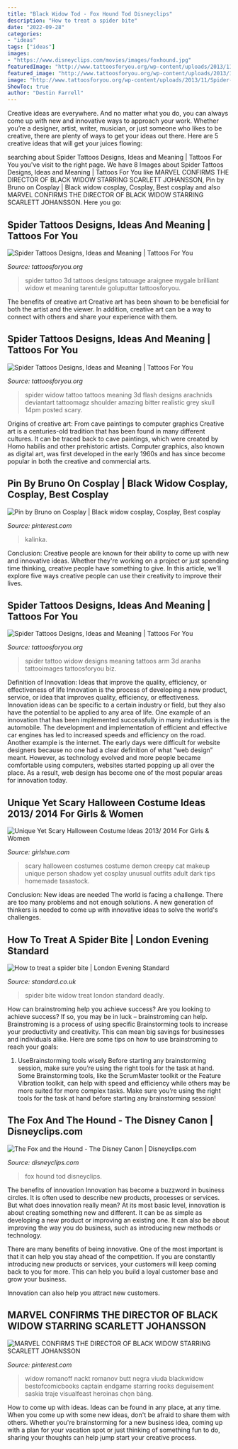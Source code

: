 ```yaml
---
title: "Black Widow Tod - Fox Hound Tod Disneyclips"
description: "How to treat a spider bite"
date: "2022-09-28"
categories:
- "ideas"
tags: ["ideas"]
images:
- "https://www.disneyclips.com/movies/images/foxhound.jpg"
featuredImage: "http://www.tattoosforyou.org/wp-content/uploads/2013/11/Spider-Tattoo-Designs.jpg"
featured_image: "http://www.tattoosforyou.org/wp-content/uploads/2013/11/Spider-Tattoo-Designs.jpg"
image: "http://www.tattoosforyou.org/wp-content/uploads/2013/11/Spider-Tattoo-Designs.jpg"
ShowToc: true
author: "Destin Farrell"
---
```



Creative ideas are everywhere. And no matter what you do, you can always come up with new and innovative ways to approach your work. Whether you’re a designer, artist, writer, musician, or just someone who likes to be creative, there are plenty of ways to get your ideas out there. Here are 5 creative ideas that will get your juices flowing: 

	

		
searching about Spider Tattoos Designs, Ideas and Meaning | Tattoos For You you've visit to the right page. We have 8 Images about Spider Tattoos Designs, Ideas and Meaning | Tattoos For You like MARVEL CONFIRMS THE DIRECTOR OF BLACK WIDOW STARRING SCARLETT JOHANSSON, Pin by Bruno on Cosplay | Black widow cosplay, Cosplay, Best cosplay and also MARVEL CONFIRMS THE DIRECTOR OF BLACK WIDOW STARRING SCARLETT JOHANSSON. Here you go:
		
    
## Spider Tattoos Designs, Ideas And Meaning | Tattoos For You

<img loading=lazy src="http://www.tattoosforyou.org/wp-content/uploads/2013/11/3D-Spider-Tattoo-Pictures-1024x768.jpg" onerror="this.onerror=null;this.src='https://tse4.mm.bing.net/th?id=OIP.3RbzAEUiz5M9UcwxMkd-5wHaFj&amp;pid=15.1';" alt="Spider Tattoos Designs, Ideas and Meaning | Tattoos For You">

_Source: tattoosforyou.org_

>spider tattoo 3d tattoos designs tatouage araignee mygale brilliant widow et meaning tarentule goluputtar tattoosforyou. 

	

The benefits of creative art
Creative art has been shown to be beneficial for both the artist and the viewer. In addition, creative art can be a way to connect with others and share your experience with them.

    
## Spider Tattoos Designs, Ideas And Meaning | Tattoos For You

<img loading=lazy src="http://www.tattoosforyou.org/wp-content/uploads/2013/11/Spider-Tattoo-Flash.jpg" onerror="this.onerror=null;this.src='https://tse2.mm.bing.net/th?id=OIP._LczlDndpmLrzu9h0MaFLQHaJ4&amp;pid=15.1';" alt="Spider Tattoos Designs, Ideas and Meaning | Tattoos For You">

_Source: tattoosforyou.org_

>spider widow tattoo tattoos meaning 3d flash designs arachnids deviantart tattoomagz shoulder amazing bitter realistic grey skull 14pm posted scary. 

	

Origins of creative art: From cave paintings to computer graphics
Creative art is a centuries-old tradition that has been found in many different cultures. It can be traced back to cave paintings, which were created by Homo habilis and other prehistoric artists. Computer graphics, also known as digital art, was first developed in the early 1960s and has since become popular in both the creative and commercial arts.

    
## Pin By Bruno On Cosplay | Black Widow Cosplay, Cosplay, Best Cosplay

<img loading=lazy src="https://i.pinimg.com/736x/0e/d3/75/0ed3757ef2b8f12e2a1e9f7b261ef366.jpg" onerror="this.onerror=null;this.src='https://tse2.mm.bing.net/th?id=OIP.23Z4_b2nEJBtw_nnr09xpgHaKg&amp;pid=15.1';" alt="Pin by Bruno on Cosplay | Black widow cosplay, Cosplay, Best cosplay">

_Source: pinterest.com_

>kalinka. 

	

Conclusion:
Creative people are known for their ability to come up with new and innovative ideas. Whether they're working on a project or just spending time thinking, creative people have something to give. In this article, we'll explore five ways creative people can use their creativity to improve their lives.

    
## Spider Tattoos Designs, Ideas And Meaning | Tattoos For You

<img loading=lazy src="http://www.tattoosforyou.org/wp-content/uploads/2013/11/Spider-Tattoo-Designs.jpg" onerror="this.onerror=null;this.src='https://tse1.mm.bing.net/th?id=OIP.FuGEM64uWlbQTHZANmUlcAHaJ4&amp;pid=15.1';" alt="Spider Tattoos Designs, Ideas and Meaning | Tattoos For You">

_Source: tattoosforyou.org_

>spider tattoo widow designs meaning tattoos arm 3d aranha tattooimages tattoosforyou biz. 

	

Definition of Innovation: Ideas that improve the quality, efficiency, or effectiveness of life
Innovation is the process of developing a new product, service, or idea that improves quality, efficiency, or effectiveness. Innovation ideas can be specific to a certain industry or field, but they also have the potential to be applied to any area of life. 
One example of an innovation that has been implemented successfully in many industries is the automobile. The development and implementation of efficient and effective car engines has led to increased speeds and efficiency on the road. Another example is the internet. The early days were difficult for website designers because no one had a clear definition of what “web design” meant. However, as technology evolved and more people became comfortable using computers, websites started popping up all over the place. As a result, web design has become one of the most popular areas for innovation today.

    
## Unique Yet Scary Halloween Costume Ideas 2013/ 2014 For Girls &amp; Women

<img loading=lazy src="http://www.girlshue.com/wp-content/uploads/2016/07/unnamed-file-2317.jpg" onerror="this.onerror=null;this.src='https://tse1.mm.bing.net/th?id=OIP.0UkiXKWOHmDSCv1g5FnsDQAAAA&amp;pid=15.1';" alt="Unique Yet Scary Halloween Costume Ideas 2013/ 2014 For Girls &amp; Women">

_Source: girlshue.com_

>scary halloween costumes costume demon creepy cat makeup unique person shadow yet cosplay unusual outfits adult dark tips homemade tasastock. 

	

Conclusion: New ideas are needed
The world is facing a challenge. There are too many problems and not enough solutions. A new generation of thinkers is needed to come up with innovative ideas to solve the world's challenges.

    
## How To Treat A Spider Bite | London Evening Standard

<img loading=lazy src="https://www.standard.co.uk/s3fs-public/thumbnails/image/2015/09/30/11/blackwidow`.jpg" onerror="this.onerror=null;this.src='https://tse2.mm.bing.net/th?id=OIP.JGgewNrlCT30kb0u4vYXxgHaE7&amp;pid=15.1';" alt="How to treat a spider bite | London Evening Standard">

_Source: standard.co.uk_

>spider bite widow treat london standard deadly. 

	

How can brainstroming help you achieve success?
Are you looking to achieve success? If so, you may be in luck – brainstroming can help. Brainstroming is a process of using specific Brainstorming tools to increase your productivity and creativity. This can mean big savings for businesses and individuals alike. Here are some tips on how to use brainstroming to reach your goals: 
1. UseBrainstorming tools wisely 
Before starting any brainstorming session, make sure you’re using the right tools for the task at hand. Some Brainstorming tools, like the ScrumMaster toolkit or the Feature Vibration toolkit, can help with speed and efficiency while others may be more suited for more complex tasks. Make sure you’re using the right tools for the task at hand before starting any brainstorming session! 

    
## The Fox And The Hound - The Disney Canon | Disneyclips.com

<img loading=lazy src="https://www.disneyclips.com/movies/images/foxhound.jpg" onerror="this.onerror=null;this.src='https://tse2.mm.bing.net/th?id=OIP.NGs2Bufw4a0qku5LXCTjEAHaEX&amp;pid=15.1';" alt="The Fox and the Hound - The Disney Canon | Disneyclips.com">

_Source: disneyclips.com_

>fox hound tod disneyclips. 

	

The benefits of innovation
Innovation has become a buzzword in business circles. It is often used to describe new products, processes or services. But what does innovation really mean?
At its most basic level, innovation is about creating something new and different. It can be as simple as developing a new product or improving an existing one. It can also be about improving the way you do business, such as introducing new methods or technology.

There are many benefits of being innovative. One of the most important is that it can help you stay ahead of the competition. If you are constantly introducing new products or services, your customers will keep coming back to you for more. This can help you build a loyal customer base and grow your business.

Innovation can also help you attract new customers.

    
## MARVEL CONFIRMS THE DIRECTOR OF BLACK WIDOW STARRING SCARLETT JOHANSSON

<img loading=lazy src="https://i.pinimg.com/736x/18/11/d1/1811d1ea00459ba4eef8126b544f2fcc.jpg" onerror="this.onerror=null;this.src='https://tse1.mm.bing.net/th?id=OIP.0Gd5hFPiPLab0P2ZTYq4GQHaNK&amp;pid=15.1';" alt="MARVEL CONFIRMS THE DIRECTOR OF BLACK WIDOW STARRING SCARLETT JOHANSSON">

_Source: pinterest.com_

>widow romanoff nackt romanov butt negra viuda blackwidow bestofcomicbooks captain endgame starring rooks deguisement saskia traje visualfeast heroinas chọn bảng. 

	

How to come up with ideas.
Ideas can be found in any place, at any time. When you come up with some new ideas, don't be afraid to share them with others. Whether you're brainstorming for a new business idea, coming up with a plan for your vacation spot or just thinking of something fun to do, sharing your thoughts can help jump start your creative process.

